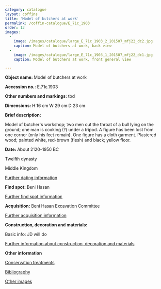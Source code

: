 ```yaml
---
category: catalogue
layout: coffins
title: 'Model of butchers at work'
permalink: /coffin-catalogue/E_71c_1903
order: 13
images: 
  -
    image: /images/catalogue/large_E_71c_1903_2_201507_mfj22_dc2.jpg
    caption: Model of butchers at work, back view 
  -
    image: /images/catalogue/large_E_71c_1903_1_201507_mfj22_dc1.jpg
    caption: Model of butchers at work, front general view

---
```


**Object name:** 
Model of butchers at work

**Accession no.:** 
E.71c.1903

**Other numbers and markings:**
tbd

**Dimensions:** 
H 16 cm
W 29 cm
D 23 cm

**Brief description:** 

Model of butcher's workshop; two men cut the throat of a bull lying on the ground; one man is cooking (?) under a tripod. A figure has been lost from one corner (only his feet remain). One figure has a cloth garment. Plastered wood; painted white, red-brown (flesh) and black; yellow floor.


**Date:**
About 2120–1950 BC

Twelfth dynasty

Middle Kingdom

[Further dating information](/catalogue_extras/E_71c_1903_dating)

**Find spot:**
Beni Hasan

[Further find spot information](/catalogue_extras/E_71c_1903_findspot)

**Acquisition:**
Beni Hasan Excavation Committee

[Further acquisition information](/catalogue_extras/E_71c_1903_acquisition)

**Construction, decoration and materials:**

Basic info: JD will do

[Further information about construction, decoration and materials](/catalogue_extras/E_71c_1903_materials)


**Other information**

[Conservation treatments](/catalogue_extras/E_71c_1903_conservation)

[Bibliography](/catalogue_extras/E_71c_1903_bibliography)

[Other images](/catalogue_extras/E_71c_1903_imagesheet)


